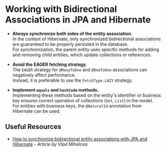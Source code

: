 # Working with Bidirectional Associations in JPA and Hibernate

- **Always synchronize both sides of the entity association.**  
  In the context of Hibernate, only synchronized bidirectional associations are guaranteed to be properly persisted in the database.  
  For synchronization, the parent entity uses specific methods for adding and removing child entities, which update collections or references.

- **Avoid the EAGER fetching strategy.**  
  The `EAGER` strategy for `@ManyToOne` and `@OneToOne` associations can negatively affect performance.  
  Instead, it is preferable to use the `FetchType.LAZY` strategy.

- **Implement `equals` and `hashCode` methods.**  
  Implementing these methods based on the entity's identifier or business key ensures correct operation of collections (`Set`, `List`) in the model.  
  For entities with business keys, the `@NaturalId` annotation from Hibernate can be used.

## Useful Resources

- [How to synchronize bidirectional entity associations with JPA and Hibernate](https://vladmihalcea.com/jpa-hibernate-synchronize-bidirectional-entity-associations/) - *Article by Vlad Mihalcea*
